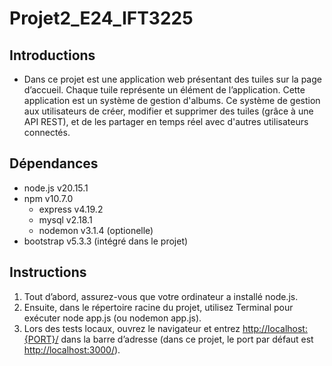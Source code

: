 # Projet2_E24_IFT3225

## Introductions

- Dans ce projet est une application web présentant des tuiles sur la page d’accueil. Chaque tuile représente un élément de l’application. Cette application est un système de gestion d'albums. Ce système de gestion aux utilisateurs de créer, modifier et supprimer des tuiles (grâce à une API REST), et de les partager en temps réel avec d'autres utilisateurs connectés.

## Dépendances

- node.js v20.15.1
- npm v10.7.0
  - express v4.19.2
  - mysql v2.18.1
  - nodemon v3.1.4 (optionelle)
- bootstrap v5.3.3 (intégré dans le projet)

## Instructions

1. Tout d’abord, assurez-vous que votre ordinateur a installé node.js.
2. Ensuite, dans le répertoire racine du projet, utilisez Terminal pour exécuter node app.js (ou nodemon app.js).
3. Lors des tests locaux, ouvrez le navigateur et entrez <http://localhost:{PORT}/> dans la barre d’adresse (dans ce projet, le port par défaut est <http://localhost:3000/>).
